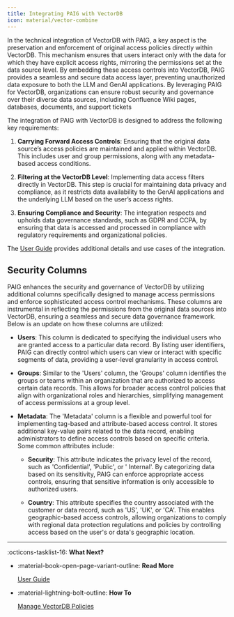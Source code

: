 ```yaml
---
title: Integrating PAIG with VectorDB
icon: material/vector-combine
---
```


In the technical integration of VectorDB with PAIG, a key aspect is the preservation and enforcement of original access
policies directly within VectorDB. This mechanism ensures that users interact only with the data for which they have
explicit access rights, mirroring the permissions set at the data source level. By embedding these access controls into
VectorDB, PAIG provides a seamless and secure data access layer, preventing unauthorized data exposure to both the
LLM and GenAI applications. By leveraging PAIG for VectorDB, organizations can ensure robust
security and governance over their diverse data sources, including Confluence Wiki pages, databases, documents, and
support tickets

The integration of PAIG with VectorDB is designed to address the following key requirements:

1. **Carrying Forward Access Controls**: Ensuring that the original data source’s access policies are maintained and
   applied within VectorDB. This includes user and group permissions, along with any metadata-based access conditions.

2. **Filtering at the VectorDB Level**: Implementing data access filters directly in VectorDB. This step is crucial for
   maintaining data privacy and compliance, as it restricts data availability to the GenAI applications and the
   underlying LLM based on the user’s access rights.

3. **Ensuring Compliance and Security**: The integration respects and upholds data governance standards, such as GDPR
   and CCPA, by ensuring that data is accessed and processed in compliance with regulatory requirements and
   organizational policies.


The [User Guide](../../user-guide/securing-vectordb.md) provides additional details and use cases of the integration.

## Security Columns

PAIG enhances the security and governance of VectorDB by utilizing additional columns specifically designed to manage
access permissions and enforce sophisticated access control mechanisms. These columns are instrumental in reflecting the
permissions from the original data sources into VectorDB, ensuring a seamless and secure data governance framework.
Below is an update on how these columns are utilized:

- **Users**: This column is dedicated to specifying the individual users who are granted access to a particular data
  record. By listing user identifiers, PAIG can directly control which users can view or interact with specific segments
  of data, providing a user-level granularity in access control.

- **Groups**: Similar to the 'Users' column, the 'Groups' column identifies the groups or teams within an organization
  that are authorized to access certain data records. This allows for broader access control policies that align with
  organizational roles and hierarchies, simplifying management of access permissions at a group level.

- **Metadata**: The 'Metadata' column is a flexible and powerful tool for implementing tag-based and attribute-based
  access control. It stores additional key-value pairs related to the data record, enabling administrators to define
  access controls based on specific criteria. Some common attributes include:

    - **Security**: This attribute indicates the privacy level of the record, such as 'Confidential', 'Public', or '
      Internal'. By categorizing data based on its sensitivity, PAIG can enforce appropriate access controls, ensuring
      that sensitive information is only accessible to authorized users.

    - **Country**: This attribute specifies the country associated with the customer or data record, such as 'US', 'UK',
      or 'CA'. This enables geographic-based access controls, allowing organizations to comply with regional data
      protection regulations and policies by controlling access based on the user's or data's geographic location.

---
:octicons-tasklist-16: **What Next?**

<div class="grid cards" markdown>

-   :material-book-open-page-variant-outline: __Read More__

    [User Guide](../../user-guide/securing-vectordb.md)

-   :material-lightning-bolt-outline: __How To__

    [Manage VectorDB Policies](../../user-guide/manage-vectordbs/vectordb-policies.md)
